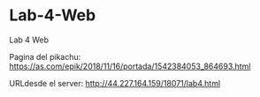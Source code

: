 # Lab-4-Web
Lab 4 Web

Pagina del pikachu: https://as.com/epik/2018/11/16/portada/1542384053_864693.html

URLdesde el server: http://44.227.164.159/18071/lab4.html
